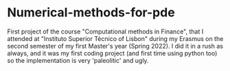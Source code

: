 # Numerical-methods-for-pde
First project of the course "Computational methods in Finance", that I attended at "Instituto Superior Técnico of Lisbon" during my Erasmus on the second semester of my first Master's year (Spring 2022).  I did it in a rush as always, and it was my first coding project (and first time using python too)  so the implementation is very 'paleolitic' and ugly.

